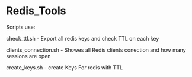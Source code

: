 # Redis_Tools

Scripts use:

check_ttl.sh - Export all redis keys and check TTL on each key

clients_connection.sh - Showes all Redis clients conection and how many sessions are open

create_keys.sh - create Keys For redis with TTL
